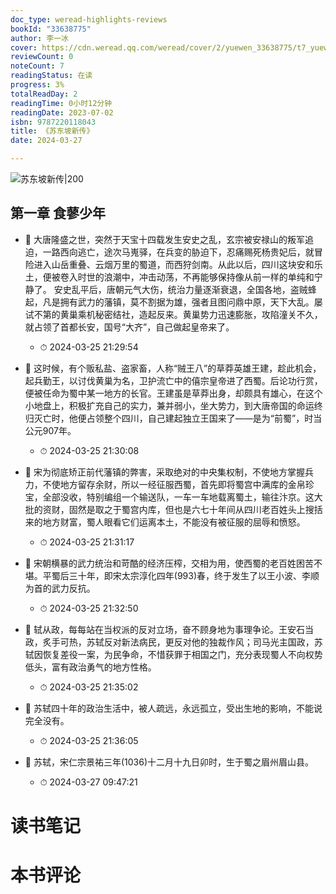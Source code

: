 ```yaml
---
doc_type: weread-highlights-reviews
bookId: "33638775"
author: 李一冰
cover: https://cdn.weread.qq.com/weread/cover/2/yuewen_33638775/t7_yuewen_336387751685962456.jpg
reviewCount: 0
noteCount: 7
readingStatus: 在读
progress: 3%
totalReadDay: 2
readingTime: 0小时12分钟
readingDate: 2023-07-02
isbn: 9787220118043
title: 《苏东坡新传》
date: 2024-03-27

---
```


![ 苏东坡新传|200](https://cdn.weread.qq.com/weread/cover/2/yuewen_33638775/t7_yuewen_336387751685962456.jpg)


## 第一章 食蓼少年


- 📌 大唐隆盛之世，突然于天宝十四载发生安史之乱，玄宗被安禄山的叛军追迫，一路西向逃亡，途次马嵬驿，在兵变的胁迫下，忍痛赐死杨贵妃后，就冒险进入山岳重叠、云烟万里的蜀道，而西狩剑南。从此以后，四川这块安和乐土，便被卷入时世的浪潮中，冲击动荡，不再能够保持像从前一样的单纯和宁静了。
安史乱平后，唐朝元气大伤，统治力量逐渐衰退，全国各地，盗贼蜂起，凡是拥有武力的藩镇，莫不割据为雄，强者且图问鼎中原，天下大乱。屡试不第的黄巢乘机秘密结社，造起反来。黄巢势力迅速膨胀，攻陷潼关不久，就占领了首都长安，国号“大齐”，自己做起皇帝来了。 
    - ⏱ 2024-03-25 21:29:54 

- 📌 这时候，有个贩私盐、盗家畜，人称“贼王八”的草莽英雄王建，趁此机会，起兵勤王，以讨伐黄巢为名，卫护流亡中的僖宗皇帝进了西蜀。后论功行赏，便被任命为蜀中某一地方的长官。王建虽是草莽出身，却颇具有雄心，在这个小地盘上，积极扩充自己的实力，兼并弱小，坐大势力，到大唐帝国的命运终归灭亡时，他便占领整个四川，自己建起独立王国来了——是为“前蜀”，时当公元907年。 
    - ⏱ 2024-03-25 21:30:08 

- 📌 宋为彻底矫正前代藩镇的弊害，采取绝对的中央集权制，不使地方掌握兵力，不使地方留存余财，所以一经征服西蜀，首先即将蜀宫中满库的金帛珍宝，全部没收，特别编组一个输送队，一车一车地载离蜀土，输往汴京。这大批的资财，固然是取之于蜀宫内库，但也是六七十年间从四川老百姓头上搜括来的地方财富，蜀人眼看它们运离本土，不能没有被征服的屈辱和愤怒。 
    - ⏱ 2024-03-25 21:31:17 

- 📌 宋朝横暴的武力统治和苛酷的经济压榨，交相为用，使西蜀的老百姓困苦不堪。平蜀后三十年，即宋太宗淳化四年(993)春，终于发生了以王小波、李顺为首的武力反抗。 
    - ⏱ 2024-03-25 21:32:50 

- 📌 轼从政，每每站在当权派的反对立场，奋不顾身地为事理争论。王安石当政，炙手可热，苏轼反对新法病民，更反对他的独裁作风；司马光主国政，苏轼因恢复差役一案，为民争命，不惜获罪于相国之门，充分表现蜀人不向权势低头，富有政治勇气的地方性格。 
    - ⏱ 2024-03-25 21:35:02 

- 📌 苏轼四十年的政治生活中，被人疏远，永远孤立，受出生地的影响，不能说完全没有。 
    - ⏱ 2024-03-25 21:36:05 

- 📌 苏轼，宋仁宗景祐三年(1036)十二月十九日卯时，生于蜀之眉州眉山县。 
    - ⏱ 2024-03-27 09:47:21 

# 读书笔记


# 本书评论
